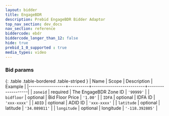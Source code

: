 ```yaml
---
layout: bidder
title: EngageBDR
description: Prebid EngageBDR Bidder Adaptor
top_nav_section: dev_docs
nav_section: reference
biddercode: ebdr
biddercode_longer_than_12: false
hide: true
prebid_1_0_supported : true
media_types: video
---
```


### Bid params

{: .table .table-bordered .table-striped }
| Name             | Scope    | Description              | Example           |
|------------------+----------+--------------------------+-------------------|
| `zoneid`         | required | The EngageBDR Zone ID    | `'99999'`         |
| `bidfloor`       | optional | Bid Floor Price          | `'1.00'`          |
| `IDFA`           | optional | IDFA ID                  | `'xxx-xxxx'`      |
| `ADID`           | optional | ADID ID                  | `'xxx-xxxx'`      |
| `latitude`       | optional | latitude                 | `'34.089811'`     |
| `longitude`      | optional | longitude                | `'-118.392805'`   |
